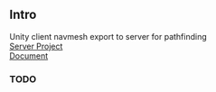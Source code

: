 ## Intro
Unity client navmesh export to server for pathfinding  
[Server Project](https://github.com/jzyong/GameAI4j)  
[Document](Documents/Guide.md)



### TODO 
